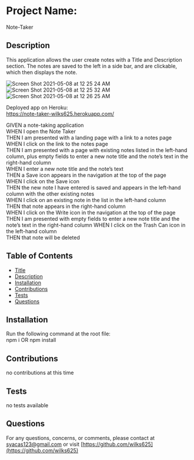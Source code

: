 
# Project Name:
Note-Taker

## Description
This application allows the user create notes with a Title and Description section. The notes are saved to the left in a side bar, and are clickable, which then displays the note.

![Screen Shot 2021-05-08 at 12 25 24 AM](https://user-images.githubusercontent.com/76915726/117526773-40f94d00-af95-11eb-9313-6f66a3562f51.png)
![Screen Shot 2021-05-08 at 12 25 32 AM](https://user-images.githubusercontent.com/76915726/117526782-579fa400-af95-11eb-93e0-b2c4c53bceef.png)
![Screen Shot 2021-05-08 at 12 26 25 AM](https://user-images.githubusercontent.com/76915726/117526785-60907580-af95-11eb-893a-c55730fcbec7.png)

Deployed app on Heroku:  
https://note-taker-wilks625.herokuapp.com/

GIVEN a note-taking application  
WHEN I open the Note Taker  
THEN I am presented with a landing page with a link to a notes page  
WHEN I click on the link to the notes page  
THEN I am presented with a page with existing notes listed in the left-hand column, plus empty fields to enter a new note title and the note’s text in the right-hand column  
WHEN I enter a new note title and the note’s text  
THEN a Save icon appears in the navigation at the top of the page  
WHEN I click on the Save icon  
THEN the new note I have entered is saved and appears in the left-hand column with the other existing notes  
WHEN I click on an existing note in the list in the left-hand column  
THEN that note appears in the right-hand column  
WHEN I click on the Write icon in the navigation at the top of the page  
THEN I am presented with empty fields to enter a new note title and the note’s text in the right-hand column 
WHEN I click on the Trash Can icon in the left-hand column  
THEN that note will be deleted    

## Table of Contents
- [Title](#Project-Name)
- [Description](#Description)
- [Installation](#Installation)
- [Contributions](#Contributions)
- [Tests](#Tests)
- [Questions](#Questions)

## Installation 
Run the following command at the root file:  
npm i OR npm install

## Contributions
no contributions at this time

## Tests
no tests available

## Questions
For any questions, concerns, or comments, please contact at syacas123@gmail.com or visit [https://github.com/wilks625](https://github.com/wilks625)